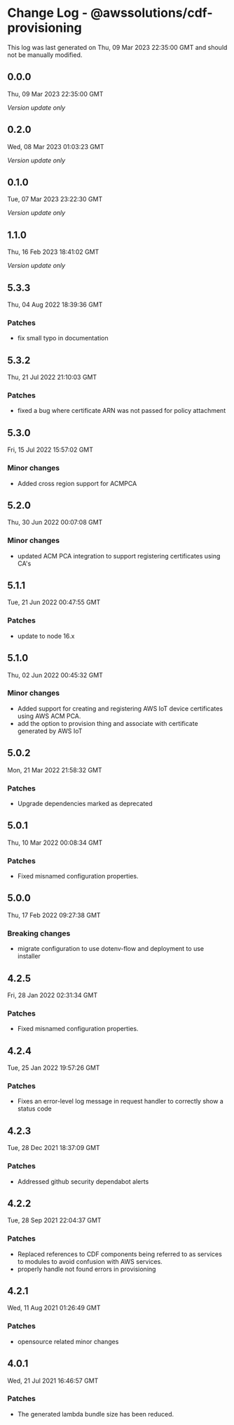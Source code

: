 # Change Log - @awssolutions/cdf-provisioning

This log was last generated on Thu, 09 Mar 2023 22:35:00 GMT and should not be manually modified.

## 0.0.0

Thu, 09 Mar 2023 22:35:00 GMT

_Version update only_

## 0.2.0

Wed, 08 Mar 2023 01:03:23 GMT

_Version update only_

## 0.1.0

Tue, 07 Mar 2023 23:22:30 GMT

_Version update only_

## 1.1.0

Thu, 16 Feb 2023 18:41:02 GMT

_Version update only_

## 5.3.3

Thu, 04 Aug 2022 18:39:36 GMT

### Patches

- fix small typo in documentation

## 5.3.2

Thu, 21 Jul 2022 21:10:03 GMT

### Patches

- fixed a bug where certificate ARN was not passed for policy attachment

## 5.3.0

Fri, 15 Jul 2022 15:57:02 GMT

### Minor changes

- Added cross region support for ACMPCA

## 5.2.0

Thu, 30 Jun 2022 00:07:08 GMT

### Minor changes

- updated ACM PCA integration to support registering certificates using CA's

## 5.1.1

Tue, 21 Jun 2022 00:47:55 GMT

### Patches

- update to node 16.x

## 5.1.0

Thu, 02 Jun 2022 00:45:32 GMT

### Minor changes

- Added support for creating and registering AWS IoT device certificates using AWS ACM PCA.
- add the option to provision thing and associate with certificate generated by AWS IoT

## 5.0.2

Mon, 21 Mar 2022 21:58:32 GMT

### Patches

- Upgrade dependencies marked as deprecated

## 5.0.1

Thu, 10 Mar 2022 00:08:34 GMT

### Patches

- Fixed misnamed configuration properties.

## 5.0.0

Thu, 17 Feb 2022 09:27:38 GMT

### Breaking changes

- migrate configuration to use dotenv-flow and deployment to use installer

## 4.2.5

Fri, 28 Jan 2022 02:31:34 GMT

### Patches

- Fixed misnamed configuration properties.

## 4.2.4

Tue, 25 Jan 2022 19:57:26 GMT

### Patches

- Fixes an error-level log message in request handler to correctly show a status code

## 4.2.3

Tue, 28 Dec 2021 18:37:09 GMT

### Patches

- Addressed github security dependabot alerts

## 4.2.2

Tue, 28 Sep 2021 22:04:37 GMT

### Patches

- Replaced references to CDF components being referred to as services to modules to avoid confusion with AWS services.
- properly handle not found errors in provisioning

## 4.2.1

Wed, 11 Aug 2021 01:26:49 GMT

### Patches

- opensource related minor changes

## 4.0.1

Wed, 21 Jul 2021 16:46:57 GMT

### Patches

- The generated lambda bundle size has been reduced.
